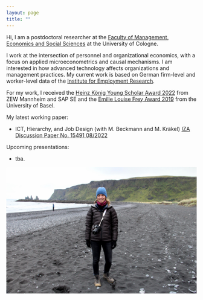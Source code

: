 ```yaml
---
layout: page
title: ""
---
```


Hi, I am a postdoctoral researcher at the [Faculty of Management, Economics and Social Sciences](https://pwl.uni-koeln.de/en/team/professors/dr-elisa-gerten) at the University of Cologne.

I work at the intersection of personnel and organizational economics, with a focus on applied microeconometrics and causal mechanisms. I am interested in how advanced technology affects organizations and management practices. My current work is based on German firm-level and worker-level data of the [Institute for Employment Research](https://www.iab.de/).

For my work, I received the [Heinz König Young Scholar Award 2022](https://www.zew.de/en/press/latest-press-releases/zew-honours-young-researcher-from-the-university-of-basel) from ZEW Mannheim and SAP SE and the [Emilie Louise Frey Award 2019](https://wwz.unibas.ch/en/faculty/awards-and-distinctions/emilie-louise-frey-preis/) from the University of Basel.

My latest working paper:

- ICT, Hierarchy, and Job Design (with M. Beckmann and M. Kräkel) [IZA Discussion Paper No. 15491 08/2022](https://www.iza.org/publications/dp/15491/information-and-communication-technology-hierarchy-and-job-design) 

Upcoming presentations:

- tba.

![Elisa Gerten](/Island.jpg)

